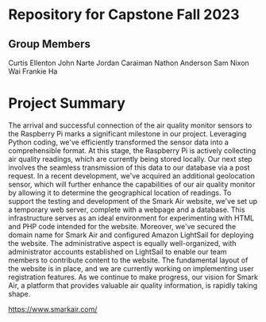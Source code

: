 # Repository for Capstone Fall 2023
## Group Members
Curtis Ellenton
John Narte
Jordan Caraiman
Nathon Anderson
Sam Nixon
Wai Frankie Ha

# Project Summary 

The arrival and successful connection of the air quality monitor sensors to the Raspberry Pi marks a significant milestone in our project. Leveraging Python coding, we've efficiently transformed the sensor data into a comprehensible format. At this stage, the Raspberry Pi is actively collecting air quality readings, which are currently being stored locally. Our next step involves the seamless transmission of this data to our database via a post request. In a recent development, we've acquired an additional geolocation sensor, which will further enhance the capabilities of our air quality monitor by allowing it to determine the geographical location of readings. To support the testing and development of the Smark Air website, we've set up a temporary web server, complete with a webpage and a database. This infrastructure serves as an ideal environment for experimenting with HTML and PHP code intended for the website. Moreover, we've secured the domain name for Smark Air and configured Amazon LightSail for deploying the website. The administrative aspect is equally well-organized, with administrator accounts established on LightSail to enable our team members to contribute content to the website. The fundamental layout of the website is in place, and we are currently working on implementing user registration features. As we continue to make progress, our vision for Smark Air, a platform that provides valuable air quality information, is rapidly taking shape.


https://www.smarkair.com/

